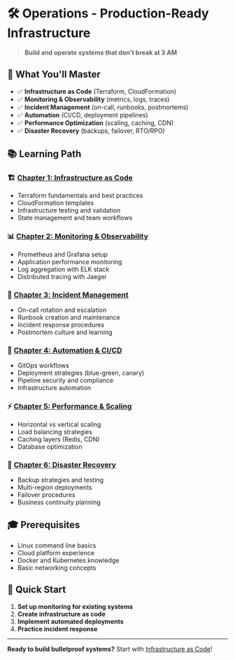 # 🛠️ Operations - Production-Ready Infrastructure

> **Build and operate systems that don't break at 3 AM**

## 🎯 What You'll Master

- ✅ **Infrastructure as Code** (Terraform, CloudFormation)
- ✅ **Monitoring & Observability** (metrics, logs, traces)
- ✅ **Incident Management** (on-call, runbooks, postmortems)
- ✅ **Automation** (CI/CD, deployment pipelines)
- ✅ **Performance Optimization** (scaling, caching, CDN)
- ✅ **Disaster Recovery** (backups, failover, RTO/RPO)

## 📚 Learning Path

### 🏗️ [Chapter 1: Infrastructure as Code](./01-infrastructure-as-code/)
- Terraform fundamentals and best practices
- CloudFormation templates
- Infrastructure testing and validation
- State management and team workflows

### 📊 [Chapter 2: Monitoring & Observability](./02-monitoring-observability/)
- Prometheus and Grafana setup
- Application performance monitoring
- Log aggregation with ELK stack
- Distributed tracing with Jaeger

### 🚨 [Chapter 3: Incident Management](./03-incident-management/)
- On-call rotation and escalation
- Runbook creation and maintenance
- Incident response procedures
- Postmortem culture and learning

### 🤖 [Chapter 4: Automation & CI/CD](./04-automation-cicd/)
- GitOps workflows
- Deployment strategies (blue-green, canary)
- Pipeline security and compliance
- Infrastructure automation

### ⚡ [Chapter 5: Performance & Scaling](./05-performance-scaling/)
- Horizontal vs vertical scaling
- Load balancing strategies
- Caching layers (Redis, CDN)
- Database optimization

### 🔄 [Chapter 6: Disaster Recovery](./06-disaster-recovery/)
- Backup strategies and testing
- Multi-region deployments
- Failover procedures
- Business continuity planning

## 🎓 Prerequisites

- Linux command line basics
- Cloud platform experience
- Docker and Kubernetes knowledge
- Basic networking concepts

## 🚀 Quick Start

1. **Set up monitoring for existing systems**
2. **Create infrastructure as code**
3. **Implement automated deployments**
4. **Practice incident response**

---

**Ready to build bulletproof systems?** Start with [Infrastructure as Code](./01-infrastructure-as-code/)!